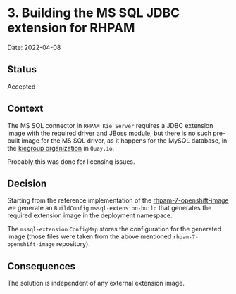 # 3. Building the MS SQL JDBC extension for RHPAM

Date: 2022-04-08

## Status

Accepted

## Context

The MS SQL connector in `RHPAM Kie Server` requires a JDBC extension image with the required driver and JBoss module, but there 
is no such pre-built image for the MS SQL driver, as it happens for the MySQL database, in the [kiegroup
organization](https://quay.io/organization/kiegroup) in `Quay.io`. 

Probably this was done for licensing issues.

## Decision

Starting from the reference implementation of the [rhpam-7-openshift-image](https://github.com/jboss-container-images/rhpam-7-openshift-image/tree/main/templates/contrib/jdbc/cekit)
we generate an `BuildConfig` `mssql-extension-build` that generates the required extension image in the deployment namespace.

The `mssql-extension` `ConfigMap` stores the configuration for the generated image (those files were taken from the above mentioned
`rhpam-7-openshift-image` repository).

## Consequences

The solution is independent of any external extension image.
